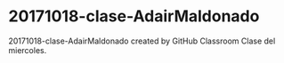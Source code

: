 # 20171018-clase-AdairMaldonado
20171018-clase-AdairMaldonado created by GitHub Classroom
Clase del miercoles.
